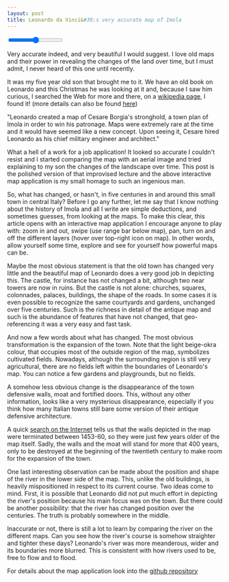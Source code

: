 ```yaml
---
layout: post
title: Leonardo da Vinci&#39;s very accurate map of Imola
---
```


<script src='https://api.tiles.mapbox.com/mapbox.js/v2.1.4/mapbox.js'></script>
<link href='https://api.tiles.mapbox.com/mapbox.js/v2.1.4/mapbox.css' rel='stylesheet' />

  <div id='map'></div>
  <input id='range' class='range' type='range' min='0' max='1.0' step='any' />

  <section class="intro column">
    <p><span class="first">V</span>ery accurate indeed, and very beautiful I would suggest. I love old maps and their power in revealing the changes of the land over time, but I must admit, I never heard of this one until recently.</p>
    <p>It was my five year old son that brought me to it. We have an old book on Leonardo and this Christmas he was looking at it and, because I saw him curious, I searched the Web for more and there, on a <a href="http://en.wikipedia.org/wiki/Leonardo_da_Vinci">wikipedia page</a>, I found it! (more details can also be found <a href="https://www.google.com/culturalinstitute/asset-viewer/plan-of-imola/hgEpMgZ5mn6R4A">here</a>)</p>
    <p class="italic">&#34;Leonardo created a map of Cesare Borgia's stronghold, a town plan of Imola in order to win his patronage. Maps were extremely rare at the time and it would have seemed like a new concept. Upon seeing it, Cesare hired Leonardo as his chief military engineer and architect.&#34;</p>
    <p>What a hell of a work for a job application! It looked so accurate I couldn't resist and I started comparing the map with an aerial image and tried explaining to my son the changes of the landscape over time. This post is the polished version of that improvised lecture and the above interactive map application is my small homage to such an ingenious man.</p>
  </section>

  <section class="main column">
    <p><span class="first">S</span>o, what has changed, or hasn't, in five centuries in and around this small town in central Italy? Before I go any further, let me say that I know nothing about the history of Imola and all I write are simple deductions, and sometimes guesses, from looking at the maps. To make this clear, this article opens with an interactive map application I encourage anyone to play with: zoom in and out, swipe (use range bar below map), pan, turn on and off the different layers (hover over top-right icon on map). In other words, allow yourself some time, explore and see for yourself how powerful maps can be.</p>
    <p>Maybe the most obvious statement is that the old town has changed very little and the beautiful map of Leonardo does a very good job in depicting this. The castle, for instance has not changed a bit, although two near towers are now in ruins. But the castle is not alone: churches, squares, colonnades, palaces, buildings, the shape of the roads. In some cases it is even possible to recognize the same courtyards and gardens, unchanged over five centuries. Such is the richness in detail of the antique map and such is the abundance of features that have not changed, that geo-referencing it was a very easy and fast task.</p>
    <p>And now a few words about what has changed. The most obvious transformation is the expansion of the town. Note that the light beige-okra colour, that occupies most of the outside region of the map, symbolizes cultivated fields. Nowadays, although the surrounding region is still very agricultural, there are no fields left within the boundaries of Leonardo's map. You can notice a few gardens and playgrounds, but no fields.</p>
    <p>A somehow less obvious change is the disappearance of the town defensive walls, moat and fortified doors. This, without any other information, looks like a very mysterious disappearance, especially if you think how many Italian towns still bare some version of their antique defensive architecture.</p>
    <p>A quick <a href="http://temi.comune.imola.bo.it/riqualifica/porta_montanara/mura.htm">search on the Internet</a> tells us that the walls depicted in the map were terminated between 1453-60, so they were just few years older of the map itself. Sadly, the walls and the moat will stand for more that 400 years, only to be destroyed at the beginning of the twentieth century to make room for the expansion of the town.</p>
    <p>One last interesting observation can be made about the position and shape of the river in the lower side of the map. This, unlike the old buildings, is heavily mispositioned in respect to its current course. Two ideas come to mind. First, it is possible that Leonardo did not put much effort in depicting the river's position because his main focus was on the town. But there could be another possibility: that the river has changed position over the centuries. The truth is probably somewhere in the middle.</p>
    <p>Inaccurate or not, there is still a lot to learn by comparing the river on the different maps. Can you see how the river's course is somehow straighter and tighter these days? Leonardo's river was more meanderous, wider and its boundaries more blurred. This is consistent with how rivers used to be, free to flow and to flood.</p>
  </section>

  <footer>
    <p>For details about the map application look into the <a href="https://github.com/deciob/imola">github repository</a></p>
  </footer>

<script>
(function() {
'use strict';

// see:
// https://www.mapbox.com/mapbox.js/example/v1.0.0/toggle-baslayers/
// https://www.mapbox.com/mapbox.js/example/v1.0.0/swipe-layers/

L.mapbox.accessToken = 'pk.eyJ1IjoiZGVjaW9iIiwiYSI6ImhuRG9vRDAifQ.mgXBdBFSOgGJaeEggvGISg';

var layerLeo,
    layerEsri,
    layerLeonardo,
    map,
    baseMaps,
    overlayMaps,
    southWest,
    northEast,
    bounds,
    leoSouthWest,
    leoNorthEast,
    leoBounds,
    range,
    CartoDB_PositronNoLabels,
    Acetate_roads;

leoSouthWest = L.latLng(44.342, 11.724),
leoNorthEast = L.latLng(44.363, 11.7),
leoBounds = L.latLngBounds(leoSouthWest, leoNorthEast);

CartoDB_PositronNoLabels = L.tileLayer('http://{s}.basemaps.cartocdn.com/light_nolabels/{z}/{x}/{y}.png', {
  attribution: '&copy; <a href="http://www.openstreetmap.org/copyright">OpenStreetMap</a> &copy; <a href="http://cartodb.com/attributions">CartoDB</a>',
  subdomains: 'abcd',
  minZoom: 14,
  maxZoom: 18
});

Acetate_roads = L.tileLayer('http://a{s}.acetate.geoiq.com/tiles/acetate-roads/{z}/{x}/{y}.png', {
  attribution: '&copy;2012 Esri & Stamen, Data from OSM and Natural Earth',
  subdomains: '0123',
  minZoom: 14,
  maxZoom: 18
});


layerLeo = L.mapbox.tileLayer('deciob.098d5e15');
layerEsri = L.tileLayer('http://server.arcgisonline.com/ArcGIS/rest/services/World_Imagery/MapServer/tile/{z}/{y}/{x}', {
  attribution: 'Tiles &copy; Esri &mdash; Source: Esri, i-cubed, USDA, USGS, AEX, GeoEye, Getmapping, Aerogrid, IGN, IGP, UPR-EGP, and the GIS User Community'
});
layerLeonardo = L.tileLayer('{{ site.url }}/assets/tiles/{z}/{x}/{y}.png', 
  {tms: true, bounds: leoBounds});

// Construct a bounding box for this map that the user cannot move out of
southWest = L.latLng(44.338, 11.669),
northEast = L.latLng(44.369, 11.752),
bounds = L.latLngBounds(southWest, northEast);

map = L.mapbox.map('map', null, 
  {maxBounds: bounds, maxZoom: 17, minZoom: 14}).setView([44.353, 11.713], 15);

baseMaps = {
  "Aerial ESRI": layerEsri,
  "CartoDB Positron": CartoDB_PositronNoLabels,
  "OSM Leonardo inspired": layerLeo
};
overlayMaps = {
  "Map of Leonardo da Vinci": layerLeonardo,
  "Acetate Roads": Acetate_roads,
};

baseMaps['CartoDB Positron'].addTo(map);
overlayMaps['Map of Leonardo da Vinci'].addTo(map);
L.control.layers(baseMaps, overlayMaps).addTo(map);

range = document.getElementById('range');

function clip() {
  var nw = map.containerPointToLayerPoint([0, 0]),
      se = map.containerPointToLayerPoint(map.getSize()),
      clipX = nw.x + (se.x - nw.x) * range.value;
  layerLeonardo.getContainer().style.clip = 'rect(' + [nw.y, clipX, se.y, nw.x]
    .join('px,') + 'px)';
}

range['oninput' in range ? 'oninput' : 'onchange'] = clip;
map.on('move', clip);
map.on('layeradd', clip);

clip();
})();
</script>
